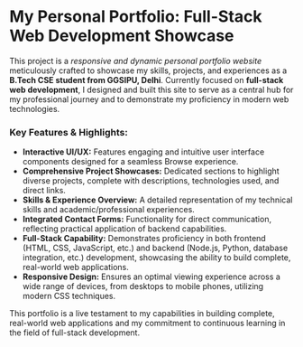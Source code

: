 # My Personal Portfolio: Full-Stack Web Development Showcase

<p>This project is a <em>responsive and dynamic personal portfolio website</em> meticulously crafted to showcase my skills, projects, and experiences as a <b>B.Tech CSE student from GGSIPU, Delhi</b>. Currently focused on <b>full-stack web development</b>, I designed and built this site to serve as a central hub for my professional journey and to demonstrate my proficiency in modern web technologies.</p>

<h3>Key Features & Highlights:</h3>
<ul>
    <li><b>Interactive UI/UX:</b> Features engaging and intuitive user interface components designed for a seamless Browse experience.</li>
    <li><b>Comprehensive Project Showcases:</b> Dedicated sections to highlight diverse projects, complete with descriptions, technologies used, and direct links.</li>
    <li><b>Skills & Experience Overview:</b> A detailed representation of my technical skills and academic/professional experiences.</li>
    <li><b>Integrated Contact Forms:</b> Functionality for direct communication, reflecting practical application of backend capabilities.</li>
    <li><b>Full-Stack Capability:</b> Demonstrates proficiency in both frontend (HTML, CSS, JavaScript, etc.) and backend (Node.js, Python, database integration, etc.) development, showcasing the ability to build complete, real-world web applications.</li>
    <li><b>Responsive Design:</b> Ensures an optimal viewing experience across a wide range of devices, from desktops to mobile phones, utilizing modern CSS techniques.</li>
</ul>

<p>This portfolio is a live testament to my capabilities in building complete, real-world web applications and my commitment to continuous learning in the field of full-stack development.</p>
